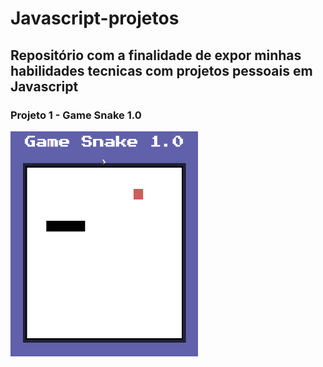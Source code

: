 # Javascript-projetos

## Repositório com a finalidade de expor minhas habilidades tecnicas com projetos pessoais em Javascript

### Projeto 1 - Game Snake 1.0
<img src="https://raw.githubusercontent.com/luizpedros/Javascript-projetos/main/jogo-da-cobrinha/photoGameSnake.png" width="300px" height="360px"/>
